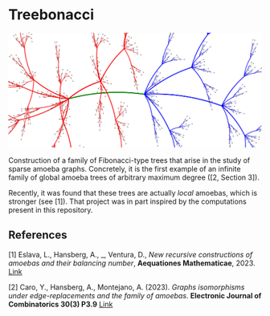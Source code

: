 # Treebonacci

<p align="center">
<img src="./graph.jpg" width="600"/>
</p>

Construction of a family of Fibonacci-type trees that arise in the study of sparse amoeba graphs. Concretely, it is the first example of an infinite family of global amoeba trees of arbitrary maximum degree ([2, Section 3]).

Recently, it was found that these trees are actually *local* amoebas, which is stronger (see [1]). That project was in part inspired by the computations present in this repository.

## References

[1] Eslava, L., Hansberg, A., _, Ventura, D., *New recursive constructions of amoebas and their balancing number*, **Aequationes Mathematicae**, 2023. [Link](http://arxiv.org/abs/2311.17182)

[2] Caro, Y., Hansberg, A., Montejano, A. (2023). *Graphs isomorphisms under edge-replacements and the family of amoebas*. **Electronic Journal of Combinatorics 30(3) P3.9** [Link](https://www.combinatorics.org/ojs/index.php/eljc/article/download/v30i3p9/pdf)
